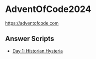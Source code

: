 # AdventOfCode2024
https://adventofcode.com

## Answer Scripts
- [Day 1: Historian Hysteria](src/main/day_1.py)